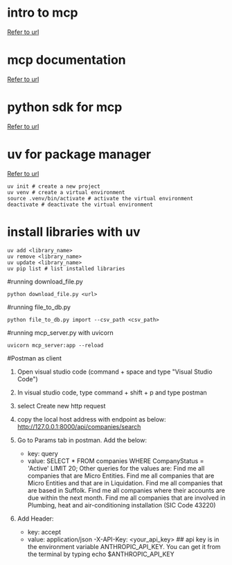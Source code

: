# intro to mcp
[Refer to url](https://modelcontextprotocol.io/introduction)

# mcp documentation
[Refer to url](https://pypi.org/project/mcp/)

# python sdk for mcp
[Refer to url](https://github.com/modelcontextprotocol/python-sdk)


# uv for package manager
[Refer to url](https://docs.astral.sh/uv/)
```
uv init # create a new project
uv venv # create a virtual environment
source .venv/bin/activate # activate the virtual environment
deactivate # deactivate the virtual environment
```
# install libraries with uv
```
uv add <library_name>
uv remove <library_name>
uv update <library_name>
uv pip list # list installed libraries
```

#running download_file.py
```
python download_file.py <url>
```

#running file_to_db.py
```
python file_to_db.py import --csv_path <csv_path>
```

#running mcp_server.py with uvicorn
```
uvicorn mcp_server:app --reload
```
#Postman as client

1. Open visual studio code (command + space and type "Visual Studio Code")
2. In visual studio code, type command + shift + p and type postman
3. select Create new http request
4. copy the local host address with endpoint as below: http://127.0.0.1:8000/api/companies/search
5. Go to Params tab in postman. Add the below:
    - key: query
    - value: SELECT * FROM companies WHERE CompanyStatus = 'Active' LIMIT 20;
    Other queries for the values are:
    Find me all companies that are Micro Entities.
    Find me all companies that are Micro Entities and that are in Liquidation. 
    Find me all companies that are based in Suffolk.
    Find me all companies where their accounts are due within the next month.
    Find me all companies that are involved in Plumbing, heat and air-conditioning installation (SIC Code 43220)

6. Add Header:
    - key: accept
    - value: application/json
    -X-API-Key: <your_api_key> ## api key is in the environment variable ANTHROPIC_API_KEY. You can get it from the terminal by typing echo $ANTHROPIC_API_KEY
    


